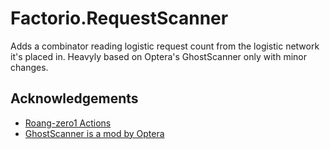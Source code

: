 # Factorio.RequestScanner
Adds a combinator reading logistic request count from the logistic network it's placed in. Heavyly based on Optera's GhostScanner only with minor changes.

## Acknowledgements

- [Roang-zero1 Actions](https://github.com/Roang-zero1)
- [GhostScanner is a mod by Optera](https://mods.factorio.com/mod/GhostScanner)